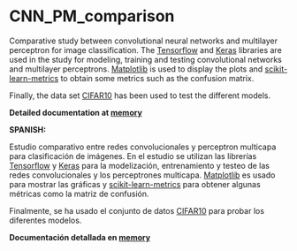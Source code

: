 # CNN_PM_comparison

Comparative study between convolutional neural networks and multilayer perceptron for image classification.
The [Tensorflow](https://www.tensorflow.org/?hl=es-419) and [Keras](https://keras.io) libraries are used in the study for modeling, training and testing convolutional networks and multilayer perceptrons. [Matplotlib](https://matplotlib.org) is used to display the plots and [scikit-learn-metrics](https://scikit-learn.org/stable/modules/classes.html#module-sklearn.metrics) to obtain some metrics such as the confusion matrix. 

Finally, the data set [CIFAR10](https://www.cs.toronto.edu/~kriz/cifar.html) has been used to test the different models.

**Detailed documentation at [memory](https://github.com/alejandrohdez00/CNN_PM_comparison/blob/main/memoria.pdf)**

**SPANISH:**

Estudio comparativo entre redes convolucionales y perceptron multicapa para clasificación de imágenes.
En el estudio se utilizan las librerías [Tensorflow](https://www.tensorflow.org/?hl=es-419) y [Keras](https://keras.io) para la modelización, entrenamiento y testeo de las redes convolucionales y los perceptrones multicapa. [Matplotlib](https://matplotlib.org) es usado para mostrar las gráficas y [scikit-learn-metrics](https://scikit-learn.org/stable/modules/classes.html#module-sklearn.metrics) para obtener algunas métricas como la matriz de confusión. 

Finalmente, se ha usado el conjunto de datos [CIFAR10](https://www.cs.toronto.edu/~kriz/cifar.html) para probar los diferentes modelos.

**Documentación detallada en [memory](https://github.com/alejandrohdez00/CNN_PM_comparison/blob/main/memoria.pdf)**
